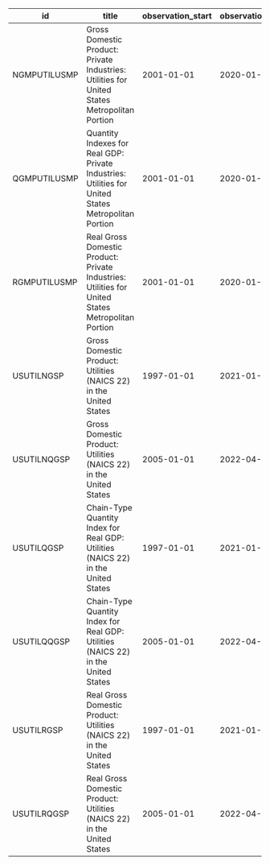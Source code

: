 | id           | title                                                                                               | observation_start   | observation_end   |
|--------------|-----------------------------------------------------------------------------------------------------|---------------------|-------------------|
| NGMPUTILUSMP | Gross Domestic Product: Private Industries: Utilities for United States Metropolitan Portion        | 2001-01-01          | 2020-01-01        |
| QGMPUTILUSMP | Quantity Indexes for Real GDP: Private Industries: Utilities for United States Metropolitan Portion | 2001-01-01          | 2020-01-01        |
| RGMPUTILUSMP | Real Gross Domestic Product: Private Industries: Utilities for United States Metropolitan Portion   | 2001-01-01          | 2020-01-01        |
| USUTILNGSP   | Gross Domestic Product: Utilities (NAICS 22) in the United States                                   | 1997-01-01          | 2021-01-01        |
| USUTILNQGSP  | Gross Domestic Product: Utilities (NAICS 22) in the United States                                   | 2005-01-01          | 2022-04-01        |
| USUTILQGSP   | Chain-Type Quantity Index for Real GDP: Utilities (NAICS 22) in the United States                   | 1997-01-01          | 2021-01-01        |
| USUTILQQGSP  | Chain-Type Quantity Index for Real GDP: Utilities (NAICS 22) in the United States                   | 2005-01-01          | 2022-04-01        |
| USUTILRGSP   | Real Gross Domestic Product: Utilities (NAICS 22) in the United States                              | 1997-01-01          | 2021-01-01        |
| USUTILRQGSP  | Real Gross Domestic Product: Utilities (NAICS 22) in the United States                              | 2005-01-01          | 2022-04-01        |